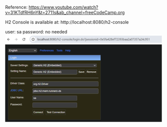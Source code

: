 Reference: https://www.youtube.com/watch?v=31KTdfRH6nY&t=2711s&ab_channel=freeCodeCamp.org

H2 Console is available at: http://localhost:8080/h2-console

user: sa 
password: no needed
![img.png](img.png)